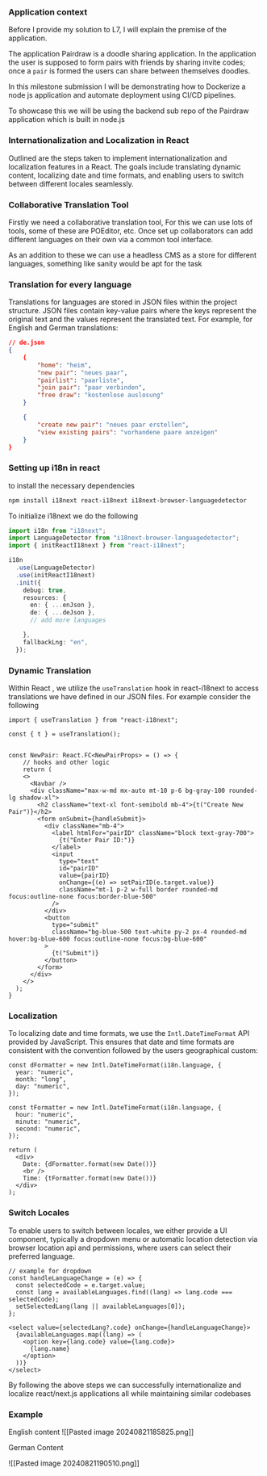 ### Application context

Before I provide my solution to L7, I will explain the premise of the application.

The application Pairdraw is a doodle sharing application. In the application the user is supposed to form pairs with friends by sharing invite codes; once a `pair` is formed the users can share between themselves doodles.

In this milestone submission I will be demonstrating how to Dockerize a node js application and automate deployment using CI/CD pipelines.

To showcase this we will be using the backend sub repo of the Pairdraw application which is built in node.js 

### Internationalization and Localization in React

Outlined are the steps taken to implement internationalization and localization features in a React. The goals include translating dynamic content, localizing date and time formats, and enabling users to switch between different locales seamlessly.

### Collaborative Translation Tool

Firstly we need a collaborative translation tool, For this we can use lots of tools, some of these are POEditor, etc. Once set up collaborators can add different languages on their own via a common tool interface.

As an addition to these we can use a headless CMS as a store for different languages, something like sanity would be apt for the task 
### Translation for every language

Translations for languages are stored in JSON files within the project structure. JSON files contain key-value pairs where the keys represent the original text and the values represent the translated text. For example, for English and German translations:

```json
// de.json
{
	{
		"home": "heim",
		"new pair": "neues paar",
		"pairlist": "paarliste",
		"join pair": "paar verbinden",
		"free draw": "kostenlose auslosung"
	}

	{
		"create new pair": "neues paar erstellen",
		"view existing pairs": "vorhandene paare anzeigen"
	}
}
```

### Setting up i18n in react 

to install the necessary dependencies

```bash
npm install i18next react-i18next i18next-browser-languagedetector
```

To initialize i18next we do the following

```ts
import i18n from "i18next";
import LanguageDetector from "i18next-browser-languagedetector";
import { initReactI18next } from "react-i18next";

i18n
  .use(LanguageDetector)
  .use(initReactI18next)
  .init({
    debug: true,
    resources: {
      en: { ...enJson },
      de: { ...deJson },
      // add more languages

    },
    fallbackLng: "en",
  });
```

### Dynamic Translation

Within React , we utilize the `useTranslation` hook in react-i18next to access translations we have defined in our JSON files. For example consider the following 

```tsx
import { useTranslation } from "react-i18next";

const { t } = useTranslation();


const NewPair: React.FC<NewPairProps> = () => {
	// hooks and other logic
	return (
    <>
      <Navbar />
      <div className="max-w-md mx-auto mt-10 p-6 bg-gray-100 rounded-lg shadow-xl">
        <h2 className="text-xl font-semibold mb-4">{t("Create New Pair")}</h2>
        <form onSubmit={handleSubmit}>
          <div className="mb-4">
            <label htmlFor="pairID" className="block text-gray-700">
              {t("Enter Pair ID:")}
            </label>
            <input
              type="text"
              id="pairID"
              value={pairID}
              onChange={(e) => setPairID(e.target.value)}
              className="mt-1 p-2 w-full border rounded-md focus:outline-none focus:border-blue-500"
            />
          </div>
          <button
            type="submit"
            className="bg-blue-500 text-white py-2 px-4 rounded-md hover:bg-blue-600 focus:outline-none focus:bg-blue-600"
          >
            {t("Submit")}
          </button>
        </form>
      </div>
    </>
  );
}
```

### Localization

To localizing date and time formats, we use the `Intl.DateTimeFormat` API provided by JavaScript. This ensures that date and time formats are consistent with the convention followed by the users geographical custom:

```tsx
const dFormatter = new Intl.DateTimeFormat(i18n.language, {
  year: "numeric",
  month: "long",
  day: "numeric",
});

const tFormatter = new Intl.DateTimeFormat(i18n.language, {
  hour: "numeric",
  minute: "numeric",
  second: "numeric",
});

return (
  <div>
    Date: {dFormatter.format(new Date())}
    <br />
    Time: {tFormatter.format(new Date())}
  </div>
);
```

### Switch Locales

To enable users to switch between locales, we either provide a UI component, typically a dropdown menu or automatic location detection via browser location api and permissions, where users can select their preferred language. 

```tsx
// example for dropdown
const handleLanguageChange = (e) => {
  const selectedCode = e.target.value;
  const lang = availableLanguages.find((lang) => lang.code === selectedCode);
  setSelectedLang(lang || availableLanguages[0]);
};

<select value={selectedLang?.code} onChange={handleLanguageChange}>
  {availableLanguages.map((lang) => (
    <option key={lang.code} value={lang.code}>
      {lang.name}
    </option>
  ))}
</select>
```

By following the above steps we can successfully internationalize and localize react/next.js applications all while maintaining similar codebases 

### Example

English content
![[Pasted image 20240821185825.png]]

German Content

![[Pasted image 20240821190510.png]]
